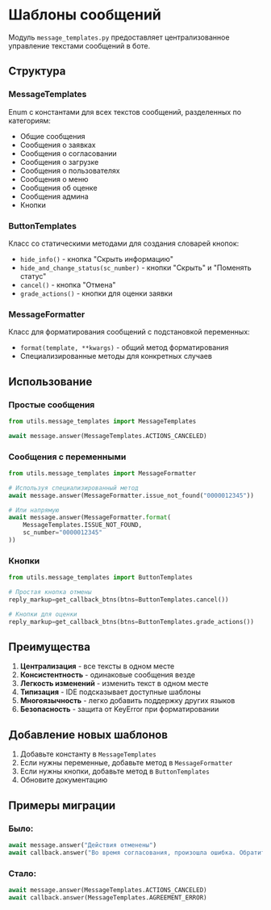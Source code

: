 # Шаблоны сообщений

Модуль `message_templates.py` предоставляет централизованное управление текстами сообщений в боте.

## Структура

### MessageTemplates
Enum с константами для всех текстов сообщений, разделенных по категориям:
- Общие сообщения
- Сообщения о заявках
- Сообщения о согласовании
- Сообщения о загрузке
- Сообщения о пользователях
- Сообщения о меню
- Сообщения об оценке
- Сообщения админа
- Кнопки

### ButtonTemplates
Класс со статическими методами для создания словарей кнопок:
- `hide_info()` - кнопка "Скрыть информацию"
- `hide_and_change_status(sc_number)` - кнопки "Скрыть" и "Поменять статус"
- `cancel()` - кнопка "Отмена"
- `grade_actions()` - кнопки для оценки заявки

### MessageFormatter
Класс для форматирования сообщений с подстановкой переменных:
- `format(template, **kwargs)` - общий метод форматирования
- Специализированные методы для конкретных случаев

## Использование

### Простые сообщения
```python
from utils.message_templates import MessageTemplates

await message.answer(MessageTemplates.ACTIONS_CANCELED)
```

### Сообщения с переменными
```python
from utils.message_templates import MessageFormatter

# Используя специализированный метод
await message.answer(MessageFormatter.issue_not_found("0000012345"))

# Или напрямую
await message.answer(MessageFormatter.format(
    MessageTemplates.ISSUE_NOT_FOUND, 
    sc_number="0000012345"
))
```

### Кнопки
```python
from utils.message_templates import ButtonTemplates

# Простая кнопка отмены
reply_markup=get_callback_btns(btns=ButtonTemplates.cancel())

# Кнопки для оценки
reply_markup=get_callback_btns(btns=ButtonTemplates.grade_actions())
```

## Преимущества

1. **Централизация** - все тексты в одном месте
2. **Консистентность** - одинаковые сообщения везде
3. **Легкость изменений** - изменить текст в одном месте
4. **Типизация** - IDE подсказывает доступные шаблоны
5. **Многоязычность** - легко добавить поддержку других языков
6. **Безопасность** - защита от KeyError при форматировании

## Добавление новых шаблонов

1. Добавьте константу в `MessageTemplates`
2. Если нужны переменные, добавьте метод в `MessageFormatter`
3. Если нужны кнопки, добавьте метод в `ButtonTemplates`
4. Обновите документацию

## Примеры миграции

### Было:
```python
await message.answer("Действия отменены")
await callback.answer("Во время согласования, произошла ошибка. Обратитесь к администратору")
```

### Стало:
```python
await message.answer(MessageTemplates.ACTIONS_CANCELED)
await callback.answer(MessageTemplates.AGREEMENT_ERROR)
``` 